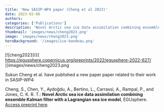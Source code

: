 ```yaml
---
title: 'New SASIP-WP4 paper (Cheng et al 2023)'
date: 2023-02-06
authors:
categories: ['Publications']
description: 'Novel Arctic sea ice data assimilation combining ensemble Kalman filter with a Lagrangian sea ice model.'
thumbnail: 'images/news/cheng2023.png'
image: 'images/news/cheng2023.png'
heroBackground: '/images/ice-bandeau.png'
---
```


[![cheng2023]({{ https://egusphere.copernicus.org/preprints/2022/egusphere-2022-627/ }}images/news/cheng2023.png

Sukun Cheng et al. have published a new paper paper related to their work in SASIP-WP4:

 Cheng, S., Chen, Y., Aydoğdu, A., Bertino, L., Carrassi, A., Rampal, P., and Jones, C. K. R. T.: **Novel Arctic sea ice data assimilation combining ensemble Kalman filter with a Lagrangian sea ice model**, EGUsphere. 
[Access preprint here](https://egusphere.copernicus.org/preprints/2022/egusphere-2022-627/).
